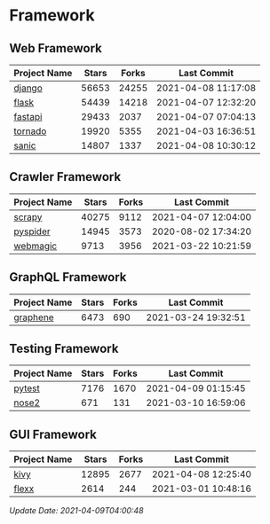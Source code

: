 # Framework

## Web Framework
| Project Name | Stars | Forks | Last Commit |
| ------------ | ----- | ----- | ----------- |
| [django](https://github.com/django/django) | 56653 | 24255 | 2021-04-08 11:17:08 |
| [flask](https://github.com/pallets/flask) | 54439 | 14218 | 2021-04-07 12:32:20 |
| [fastapi](https://github.com/tiangolo/fastapi) | 29433 | 2037 | 2021-04-07 07:04:13 |
| [tornado](https://github.com/tornadoweb/tornado) | 19920 | 5355 | 2021-04-03 16:36:51 |
| [sanic](https://github.com/sanic-org/sanic) | 14807 | 1337 | 2021-04-08 10:30:12 |

## Crawler Framework
| Project Name | Stars | Forks | Last Commit |
| ------------ | ----- | ----- | ----------- |
| [scrapy](https://github.com/scrapy/scrapy) | 40275 | 9112 | 2021-04-07 12:04:00 |
| [pyspider](https://github.com/binux/pyspider) | 14945 | 3573 | 2020-08-02 17:34:20 |
| [webmagic](https://github.com/code4craft/webmagic) | 9713 | 3956 | 2021-03-22 10:21:59 |

## GraphQL Framework
| Project Name | Stars | Forks | Last Commit |
| ------------ | ----- | ----- | ----------- |
| [graphene](https://github.com/graphql-python/graphene) | 6473 | 690 | 2021-03-24 19:32:51 |

## Testing Framework
| Project Name | Stars | Forks | Last Commit |
| ------------ | ----- | ----- | ----------- |
| [pytest](https://github.com/pytest-dev/pytest) | 7176 | 1670 | 2021-04-09 01:15:45 |
| [nose2](https://github.com/nose-devs/nose2) | 671 | 131 | 2021-03-10 16:59:06 |

## GUI Framework
| Project Name | Stars | Forks | Last Commit |
| ------------ | ----- | ----- | ----------- |
| [kivy](https://github.com/kivy/kivy) | 12895 | 2677 | 2021-04-08 12:25:40 |
| [flexx](https://github.com/flexxui/flexx) | 2614 | 244 | 2021-03-01 10:48:16 |

*Update Date: 2021-04-09T04:00:48*